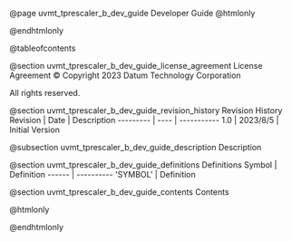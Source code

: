 @page uvmt_tprescaler_b_dev_guide Developer Guide
@htmlonly
<div class="autonumbering">
@endhtmlonly


@tableofcontents


@section uvmt_tprescaler_b_dev_guide_license_agreement License Agreement
© Copyright 2023 Datum Technology Corporation

All rights reserved.


@section uvmt_tprescaler_b_dev_guide_revision_history Revision History
Revision  | Date | Description
--------- | ---- | -----------
1.0 | 2023/8/5 | Initial Version

@subsection uvmt_tprescaler_b_dev_guide_description Description


@section uvmt_tprescaler_b_dev_guide_definitions Definitions
Symbol | Definition
------ | ----------
 'SYMBOL' | Definition


@section uvmt_tprescaler_b_dev_guide_contents Contents


@htmlonly
</div>
@endhtmlonly